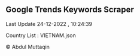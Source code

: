

## Google Trends Keywords Scraper 
 
Last Update 24-12-2022 , 10:24:39

Country List :
VIETNAM.json



© Abdul Muttaqin 
